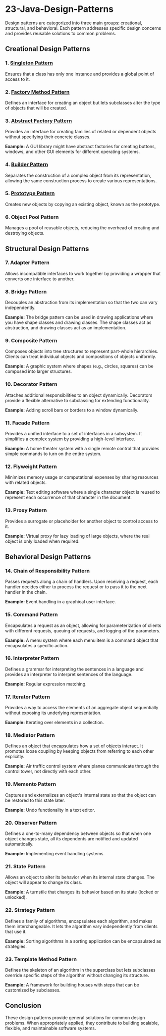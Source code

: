 # 23-Java-Design-Patterns

Design patterns are categorized into three main groups: creational, structural, and behavioral. Each pattern addresses specific design concerns and provides reusable solutions to common problems.

## Creational Design Patterns

### 1. [Singleton Pattern](https://medium.com/@Neelesh-Janga/singleton-design-patterns-in-java-a-comprehensive-guide-f3d1abe6fe8d)
Ensures that a class has only one instance and provides a global point of access to it.

### 2. [Factory Method Pattern](https://medium.com/@Neelesh-Janga/factory-pattern-in-java-a-creational-design-pattern-44bc1469d09e)
Defines an interface for creating an object but lets subclasses alter the type of objects that will be created.

### 3. [Abstract Factory Pattern](https://medium.com/@Neelesh-Janga/abstract-factory-pattern-in-java-a-comprehensive-guide-560d9016a92b)
Provides an interface for creating families of related or dependent objects without specifying their concrete classes.

**Example:** A GUI library might have abstract factories for creating buttons, windows, and other GUI elements for different operating systems.

### 4. [Builder Pattern](https://medium.com/@Neelesh-Janga/builder-pattern-in-java-a-comprehensive-guide-6e262064b5f2)
Separates the construction of a complex object from its representation, allowing the same construction process to create various representations.

### 5. [Prototype Pattern](https://medium.com/@Neelesh-Janga/prototype-design-pattern-in-java-a-comprehensive-guide-445fa197b984)
Creates new objects by copying an existing object, known as the prototype.

### 6. Object Pool Pattern
Manages a pool of reusable objects, reducing the overhead of creating and destroying objects.

## Structural Design Patterns

### 7. Adapter Pattern
Allows incompatible interfaces to work together by providing a wrapper that converts one interface to another.

### 8. Bridge Pattern
Decouples an abstraction from its implementation so that the two can vary independently.

**Example:** The bridge pattern can be used in drawing applications where you have shape classes and drawing classes. The shape classes act as abstraction, and drawing classes act as an implementation.

### 9. Composite Pattern
Composes objects into tree structures to represent part-whole hierarchies. Clients can treat individual objects and compositions of objects uniformly.

**Example:** A graphic system where shapes (e.g., circles, squares) can be composed into larger structures.

### 10. Decorator Pattern
Attaches additional responsibilities to an object dynamically. Decorators provide a flexible alternative to subclassing for extending functionality.

**Example:** Adding scroll bars or borders to a window dynamically.

### 11. Facade Pattern
Provides a unified interface to a set of interfaces in a subsystem. It simplifies a complex system by providing a high-level interface.

**Example:** A home theater system with a single remote control that provides simple commands to turn on the entire system.

### 12. Flyweight Pattern
Minimizes memory usage or computational expenses by sharing resources with related objects.

**Example:** Text editing software where a single character object is reused to represent each occurrence of that character in the document.

### 13. Proxy Pattern
Provides a surrogate or placeholder for another object to control access to it.

**Example:** Virtual proxy for lazy loading of large objects, where the real object is only loaded when required.

## Behavioral Design Patterns

### 14. Chain of Responsibility Pattern
Passes requests along a chain of handlers. Upon receiving a request, each handler decides either to process the request or to pass it to the next handler in the chain.

**Example:** Event handling in a graphical user interface.

### 15. Command Pattern
Encapsulates a request as an object, allowing for parameterization of clients with different requests, queuing of requests, and logging of the parameters.

**Example:** A menu system where each menu item is a command object that encapsulates a specific action.

### 16. Interpreter Pattern
Defines a grammar for interpreting the sentences in a language and provides an interpreter to interpret sentences of the language.

**Example:** Regular expression matching.

### 17. Iterator Pattern
Provides a way to access the elements of an aggregate object sequentially without exposing its underlying representation.

**Example:** Iterating over elements in a collection.

### 18. Mediator Pattern
Defines an object that encapsulates how a set of objects interact. It promotes loose coupling by keeping objects from referring to each other explicitly.

**Example:** Air traffic control system where planes communicate through the control tower, not directly with each other.

### 19. Memento Pattern
Captures and externalizes an object's internal state so that the object can be restored to this state later.

**Example:** Undo functionality in a text editor.

### 20. Observer Pattern
Defines a one-to-many dependency between objects so that when one object changes state, all its dependents are notified and updated automatically.

**Example:** Implementing event handling systems.

### 21. State Pattern
Allows an object to alter its behavior when its internal state changes. The object will appear to change its class.

**Example:** A turnstile that changes its behavior based on its state (locked or unlocked).

### 22. Strategy Pattern
Defines a family of algorithms, encapsulates each algorithm, and makes them interchangeable. It lets the algorithm vary independently from clients that use it.

**Example:** Sorting algorithms in a sorting application can be encapsulated as strategies.

### 23. Template Method Pattern
Defines the skeleton of an algorithm in the superclass but lets subclasses override specific steps of the algorithm without changing its structure.

**Example:** A framework for building houses with steps that can be customized by subclasses.

## Conclusion

These design patterns provide general solutions for common design problems. When appropriately applied, they contribute to building scalable, flexible, and maintainable software systems.
